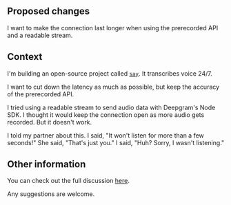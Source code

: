 ## Proposed changes

I want to make the connection last longer when using the prerecorded API and a readable stream.

## Context

I'm building an open-source project called [`say`](https://github.com/8ta4/say). It transcribes voice 24/7.

I want to cut down the latency as much as possible, but keep the accuracy of the prerecorded API.

I tried using a readable stream to send audio data with Deepgram's Node SDK. I thought it would keep the connection open as more audio gets recorded. But it doesn't work.

I told my partner about this. I said, "It won't listen for more than a few seconds!" She said, "That's just you." I said, "Huh? Sorry, I wasn't listening."

## Other information

You can check out the full discussion [here](https://github.com/orgs/deepgram/discussions/518).

Any suggestions are welcome.
